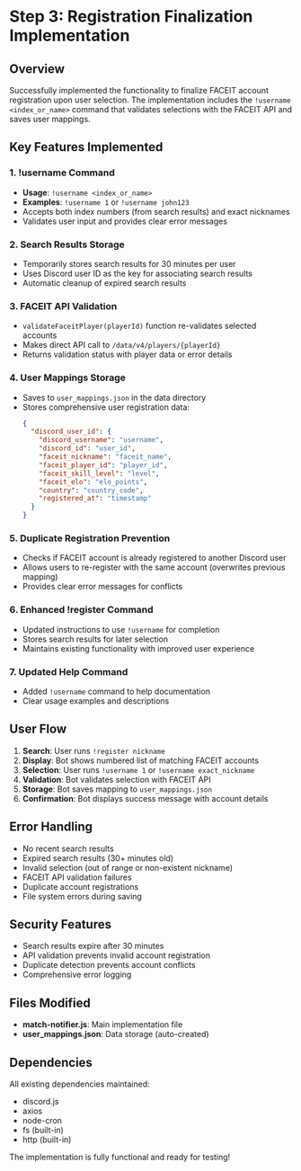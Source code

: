 # Step 3: Registration Finalization Implementation

## Overview
Successfully implemented the functionality to finalize FACEIT account registration upon user selection. The implementation includes the `!username <index_or_name>` command that validates selections with the FACEIT API and saves user mappings.

## Key Features Implemented

### 1. !username Command
- **Usage**: `!username <index_or_name>`
- **Examples**: `!username 1` or `!username john123`
- Accepts both index numbers (from search results) and exact nicknames
- Validates user input and provides clear error messages

### 2. Search Results Storage
- Temporarily stores search results for 30 minutes per user
- Uses Discord user ID as the key for associating search results
- Automatic cleanup of expired search results

### 3. FACEIT API Validation
- `validateFaceitPlayer(playerId)` function re-validates selected accounts
- Makes direct API call to `/data/v4/players/{playerId}`
- Returns validation status with player data or error details

### 4. User Mappings Storage
- Saves to `user_mappings.json` in the data directory
- Stores comprehensive user registration data:
  ```json
  {
    "discord_user_id": {
      "discord_username": "username",
      "discord_id": "user_id", 
      "faceit_nickname": "faceit_name",
      "faceit_player_id": "player_id",
      "faceit_skill_level": "level",
      "faceit_elo": "elo_points",
      "country": "country_code",
      "registered_at": "timestamp"
    }
  }
  ```

### 5. Duplicate Registration Prevention
- Checks if FACEIT account is already registered to another Discord user
- Allows users to re-register with the same account (overwrites previous mapping)
- Provides clear error messages for conflicts

### 6. Enhanced !register Command
- Updated instructions to use `!username` for completion
- Stores search results for later selection
- Maintains existing functionality with improved user experience

### 7. Updated Help Command
- Added `!username` command to help documentation
- Clear usage examples and descriptions

## User Flow

1. **Search**: User runs `!register nickname` 
2. **Display**: Bot shows numbered list of matching FACEIT accounts
3. **Selection**: User runs `!username 1` or `!username exact_nickname`
4. **Validation**: Bot validates selection with FACEIT API
5. **Storage**: Bot saves mapping to `user_mappings.json`
6. **Confirmation**: Bot displays success message with account details

## Error Handling

- No recent search results
- Expired search results (30+ minutes old)
- Invalid selection (out of range or non-existent nickname)
- FACEIT API validation failures
- Duplicate account registrations
- File system errors during saving

## Security Features

- Search results expire after 30 minutes
- API validation prevents invalid account registration
- Duplicate detection prevents account conflicts
- Comprehensive error logging

## Files Modified

- **match-notifier.js**: Main implementation file
- **user_mappings.json**: Data storage (auto-created)

## Dependencies
All existing dependencies maintained:
- discord.js
- axios
- node-cron
- fs (built-in)
- http (built-in)

The implementation is fully functional and ready for testing!
